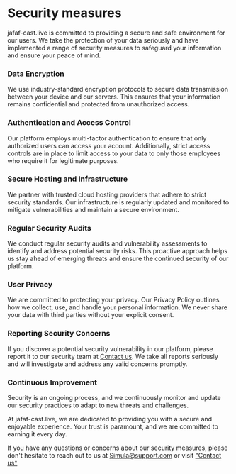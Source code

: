 ---
---

# Security measures

jafaf-cast.live is committed to providing a secure and safe environment for our users. We take the protection of your data seriously and have implemented a range of security measures to safeguard your information and ensure your peace of mind.

### Data Encryption

We use industry-standard encryption protocols to secure data transmission between your device and our servers. This ensures that your information remains confidential and protected from unauthorized access.

### Authentication and Access Control

Our platform employs multi-factor authentication to ensure that only authorized users can access your account. Additionally, strict access controls are in place to limit access to your data to only those employees who require it for legitimate purposes.

### Secure Hosting and Infrastructure

We partner with trusted cloud hosting providers that adhere to strict security standards. Our infrastructure is regularly updated and monitored to mitigate vulnerabilities and maintain a secure environment.

### Regular Security Audits

We conduct regular security audits and vulnerability assessments to identify and address potential security risks. This proactive approach helps us stay ahead of emerging threats and ensure the continued security of our platform.

### User Privacy

We are committed to protecting your privacy. Our Privacy Policy outlines how we collect, use, and handle your personal information. We never share your data with third parties without your explicit consent.

### Reporting Security Concerns

If you discover a potential security vulnerability in our platform, please report it to our security team at [Contact us](https://jafaf-cast.com/contact). We take all reports seriously and will investigate and address any valid concerns promptly.

### Continuous Improvement

Security is an ongoing process, and we continuously monitor and update our security practices to adapt to new threats and challenges.

At jafaf-cast.live, we are dedicated to providing you with a secure and enjoyable experience. Your trust is paramount, and we are committed to earning it every day.

If you have any questions or concerns about our security measures, please don't hesitate to reach out to us at Simula@support.com or visit ["Contact us"](https://jafaf-cast.com/contact)
